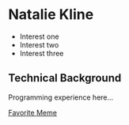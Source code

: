# Natalie Kline
* Interest one
* Interest two
* Interest three

## Technical Background
Programming experience here...

[Favorite Meme](https://i.pinimg.com/736x/dc/4b/10/dc4b101f7c86f29ed800bc44919028ae.jpg)
